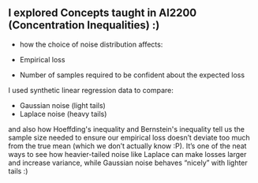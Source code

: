 ## I explored Concepts taught in AI2200 (Concentration Inequalities) :)

- how the choice of noise distribution affects:

 - Empirical loss
 - Number of samples required to be confident about the expected loss

I used synthetic linear regression data to compare:

 - Gaussian noise (light tails) 
 - Laplace noise (heavy tails)

and also how Hoeffding's inequality and Bernstein's inequality tell us the sample size needed to ensure our empirical loss doesn’t deviate too much from the true mean (which we don’t actually know :P).
It’s one of the neat ways to see how heavier-tailed noise like Laplace can make losses larger and increase variance, while Gaussian noise behaves “nicely” with lighter tails :)
